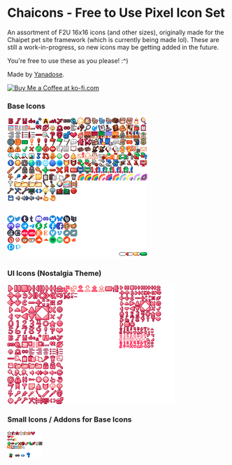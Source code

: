 # Chaicons - Free to Use Pixel Icon Set

An assortment of F2U 16x16 icons (and other sizes), originally made for the Chaipet pet site framework (which is currently being made lol). These are still a work-in-progress, so new icons may be getting added in the future.

You're free to use these as you please! :^)

Made by <a href="https://dreamy.neocities.org">Yanadose</a>.

<a href='https://ko-fi.com/O5O51L2XH' target='_blank'><img height='36' style='border:0px;height:36px;' src='https://storage.ko-fi.com/cdn/kofi6.png?v=6' border='0' alt='Buy Me a Coffee at ko-fi.com' /></a>


### Base Icons
<img src="https://raw.githubusercontent.com/clayathan/chaicon/refs/heads/main/previews/chaicon.png?token=GHSAT0AAAAAADAK2VV65M6LKFZRLFV7RAMSZ662AOA" alt="Base Icons">

### UI Icons (Nostalgia Theme)
<img src="https://raw.githubusercontent.com/clayathan/chaicon/refs/heads/main/previews/chaicon-ui-nostalgia.png?token=GHSAT0AAAAAADAK2VV63GJF3X5IG52F765WZ662ATA" alt="UI Icons - Nostalgia Theme">

### Small Icons / Addons for Base Icons
<img src="https://raw.githubusercontent.com/clayathan/chaicon/refs/heads/main/previews/chaicon_small.png?token=GHSAT0AAAAAADAK2VV75BI77PMMQEYVJXZIZ662APQ" alt="Small Icons">

